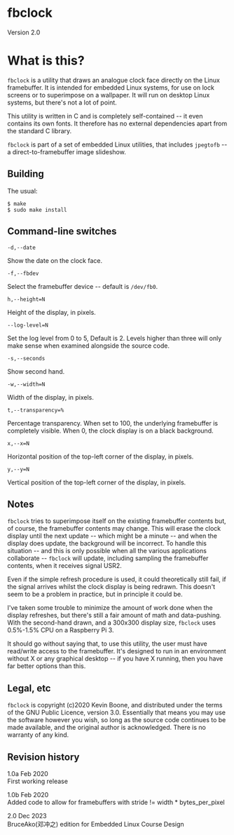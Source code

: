# fbclock 

Version 2.0

# What is this?

`fbclock` is a utility that draws an analogue clock face directly on the Linux framebuffer. It is intended for embedded Linux systems, for use on lock screens or to superimpose on a wallpaper. It will run on desktop Linux systems, but there's not a lot of point.

This utility is written in C and is completely self-contained -- it even contains its own fonts. It therefore has no external
dependencies apart from the standard C library.

`fbclock` is part of a set of embedded Linux utilities, that includes `jpegtofb` -- a direct-to-framebuffer image slideshow.

## Building

The usual:

    $ make
    $ sudo make install

## Command-line switches

`-d,--date`

Show the date on the clock face.

`-f,--fbdev`

Select the framebuffer device -- default is `/dev/fb0`.

`h,--height=N` 

Height of the display, in pixels.

`--log-level=N`

Set the log level from 0 to 5, Default is 2. Levels higher than three will only make sense when examined alongside the source code.

`-s,--seconds` 

Show second hand.

`-w,--width=N`

Width of the display, in pixels.

`t,--transparency=%`

Percentage transparency. When set to 100, the underlying framebuffer is completely visible. When 0, the clock display is on a black background.

`x,--x=N`

Horizontal position of the top-left corner of the display, in pixels.

`y,--y=N`

Vertical position of the top-left corner of the display, in pixels.

## Notes

`fbclock` tries to superimpose itself on the existing framebuffer contents but, of course, the framebuffer contents may change. This will erase the clock display until the next update -- which might be a minute -- and when the display does update, the background will be incorrect. To handle this situation -- and this is only  possible when all the various applications collaborate -- `fbclock` will update, including sampling the framebuffer contents, when it receives
signal USR2. 

Even if the simple refresh procedure is used, it could theoretically still fail, if the signal arrives whilst the clock display is being redrawn. This doesn't seem to be a problem in practice, but in principle it could be.

I've taken some trouble to minimize the amount of work done when the display refreshes, but there's still a fair amount of math and data-pushing. With the second-hand drawn, and a 300x300 display size, `fbclock` uses 0.5%-1.5% CPU on a Raspberry Pi 3. 

It should go without saying that, to use this utility, the user must have read/write access to the framebuffer. It's designed to run  in an environment without X or any graphical desktop -- if you have X running, then you have far better options than this.

## Legal, etc

`fbclock` is copyright (c)2020 Kevin Boone, and distributed under the terms of the GNU Public Licence, version 3.0. Essentially that means you may use the software however you wish, so long as the source code continues to be made available, and the original author is acknowledged. There is no warranty of any kind.

## Revision history

1.0a Feb 2020<br/>
First working release

1.0b Feb 2020<br/>
Added code to allow for framebuffers with stride != 
width * bytes\_per\_pixel

2.0 Dec 2023<br/>
BruceAko(邓冲之) edition for Embedded Linux Course Design
